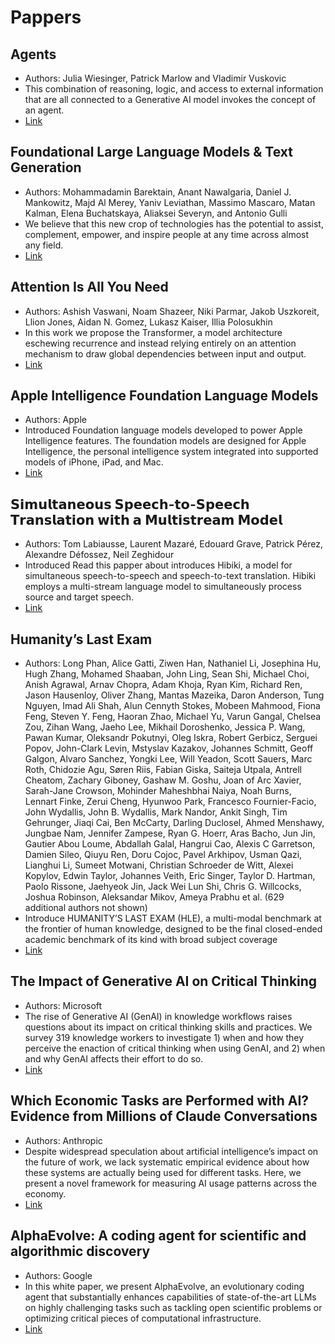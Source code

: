 # Pappers

## Agents
- Authors: Julia Wiesinger, Patrick Marlow and Vladimir Vuskovic
- This combination of reasoning, logic, and access to external information that are all connected to a Generative AI model invokes the concept of an agent.
- [Link](https://www.kaggle.com/whitepaper-agents)

## Foundational Large Language Models & Text Generation
- Authors: Mohammadamin Barektain, Anant Nawalgaria, Daniel J. Mankowitz, Majd Al Merey, Yaniv Leviathan, Massimo Mascaro, Matan Kalman, Elena Buchatskaya, Aliaksei Severyn, and Antonio Gulli
- We believe that this new crop of technologies has the potential to assist, complement, empower, and inspire people at any time across almost any field.
- [Link](https://www.kaggle.com/whitepaper-foundational-llm-and-text-generation)

## Attention Is All You Need
- Authors: Ashish Vaswani, Noam Shazeer, Niki Parmar, Jakob Uszkoreit, Llion Jones, Aidan N. Gomez, Lukasz Kaiser, Illia Polosukhin
- In this work we propose the Transformer, a model architecture eschewing recurrence and instead relying entirely on an attention mechanism to draw global dependencies between input and output.
- [Link](https://arxiv.org/abs/1706.03762)

## Apple Intelligence Foundation Language Models
- Authors: Apple
- Introduced Foundation language models developed to power Apple Intelligence features. The foundation models are designed for Apple Intelligence, the personal intelligence system integrated into supported models of iPhone, iPad, and Mac.
- [Link](https://arxiv.org/pdf/2407.21075)


## 𝗦𝗶𝗺𝘂𝗹𝘁𝗮𝗻𝗲𝗼𝘂𝘀 𝗦𝗽𝗲𝗲𝗰𝗵-𝘁𝗼-𝗦𝗽𝗲𝗲𝗰𝗵 𝗧𝗿𝗮𝗻𝘀𝗹𝗮𝘁𝗶𝗼𝗻 𝘄𝗶𝘁𝗵 𝗮 𝗠𝘂𝗹𝘁𝗶𝘀𝘁𝗿𝗲𝗮𝗺 𝗠𝗼𝗱𝗲𝗹
- Authors: Tom Labiausse, Laurent Mazaré, Edouard Grave, Patrick Pérez, Alexandre Défossez, Neil Zeghidour
- Introduced Read this papper about introduces Hibiki, a model for simultaneous speech-to-speech and speech-to-text translation. Hibiki employs a multi-stream language model to simultaneously process source and target speech.
- [Link](https://arxiv.org/abs/2502.03382)

## Humanity’s Last Exam
- Authors: Long Phan, Alice Gatti, Ziwen Han, Nathaniel Li, Josephina Hu, Hugh Zhang, Mohamed Shaaban, John Ling, Sean Shi, Michael Choi, Anish Agrawal, Arnav Chopra, Adam Khoja, Ryan Kim, Richard Ren, Jason Hausenloy, Oliver Zhang, Mantas Mazeika, Daron Anderson, Tung Nguyen, Imad Ali Shah, Alun Cennyth Stokes, Mobeen Mahmood, Fiona Feng, Steven Y. Feng, Haoran Zhao, Michael Yu, Varun Gangal, Chelsea Zou, Zihan Wang, Jaeho Lee, Mikhail Doroshenko, Jessica P. Wang, Pawan Kumar, Oleksandr Pokutnyi, Oleg Iskra, Robert Gerbicz, Serguei Popov, John-Clark Levin, Mstyslav Kazakov, Johannes Schmitt, Geoff Galgon, Alvaro Sanchez, Yongki Lee, Will Yeadon, Scott Sauers, Marc Roth, Chidozie Agu, Søren Riis, Fabian Giska, Saiteja Utpala, Antrell Cheatom, Zachary Giboney, Gashaw M. Goshu, Joan of Arc Xavier, Sarah-Jane Crowson, Mohinder Maheshbhai Naiya, Noah Burns, Lennart Finke, Zerui Cheng, Hyunwoo Park, Francesco Fournier-Facio, John Wydallis, John B. Wydallis, Mark Nandor, Ankit Singh, Tim Gehrunger, Jiaqi Cai, Ben McCarty, Darling Duclosel, Ahmed Menshawy, Jungbae Nam, Jennifer Zampese, Ryan G. Hoerr, Aras Bacho, Jun Jin, Gautier Abou Loume, Abdallah Galal, Hangrui Cao, Alexis C Garretson, Damien Sileo, Qiuyu Ren, Doru Cojoc, Pavel Arkhipov, Usman Qazi, Lianghui Li, Sumeet Motwani, Christian Schroeder de Witt, Alexei Kopylov, Edwin Taylor, Johannes Veith, Eric Singer, Taylor D. Hartman, Paolo Rissone, Jaehyeok Jin, Jack Wei Lun Shi, Chris G. Willcocks, Joshua Robinson, Aleksandar Mikov, Ameya Prabhu et al. (629 additional authors not shown)
- Introduce HUMANITY’S LAST EXAM (HLE), a multi-modal benchmark at the frontier of human knowledge, designed to be the final closed-ended academic benchmark of its kind with broad subject coverage
- [Link](https://arxiv.org/abs/2501.14249)

## The Impact of Generative AI on Critical Thinking
- Authors: Microsoft
- The rise of Generative AI (GenAI) in knowledge workflows raises questions about its impact on critical thinking skills and practices. We survey 319 knowledge workers to investigate 1) when and how they perceive the enaction of critical thinking when using GenAI, and 2) when and why GenAI affects their effort to do so.
- [Link](https://www.microsoft.com/en-us/research/uploads/prod/2025/01/lee_2025_ai_critical_thinking_survey.pdf)

## Which Economic Tasks are Performed with AI? Evidence from Millions of Claude Conversations
- Authors: Anthropic
- Despite widespread speculation about artificial intelligence’s impact on the future of work, we lack systematic empirical evidence about how these systems are actually being used for different tasks. Here, we present a novel framework for measuring AI usage patterns across the economy. 
- [Link](https://www.anthropic.com/news/the-anthropic-economic-index)

## AlphaEvolve: A coding agent for scientific and algorithmic discovery
- Authors: Google
- In this white paper, we present AlphaEvolve, an evolutionary coding agent that substantially enhances capabilities of state-of-the-art LLMs on highly challenging tasks such as tackling open scientific problems or optimizing critical pieces of computational infrastructure.
- [Link]([https://www.microsoft.com/en-us/research/uploads/prod/2025/01/lee_2025_ai_critical_thinking_survey.pdf](https://storage.googleapis.com/deepmind-media/DeepMind.com/Blog/alphaevolve-a-gemini-powered-coding-agent-for-designing-advanced-algorithms/AlphaEvolve.pdf))
